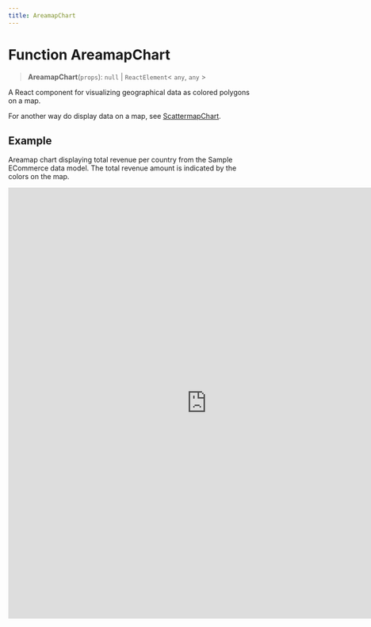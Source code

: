 ```yaml
---
title: AreamapChart
---
```


# Function AreamapChart

> **AreamapChart**(`props`): `null` \| `ReactElement`\< `any`, `any` \>

A React component for visualizing geographical data as colored polygons on a map.

For another way do display data on a map, see [ScattermapChart](function.ScattermapChart.md).

## Example

Areamap chart displaying total revenue per country from the Sample ECommerce data model. The total revenue amount is indicated by the colors on the map.

<iframe
 src='https://csdk-playground.sisense.com/?example=charts%2Fmap-area&mode=docs'
 width=800
 height=870
 style='border:none;'
/>

## Parameters

| Parameter | Type | Description |
| :------ | :------ | :------ |
| `props` | [`AreamapChartProps`](../interfaces/interface.AreamapChartProps.md) | Areamap chart properties |

## Returns

`null` \| `ReactElement`\< `any`, `any` \>

Areamap Chart component

